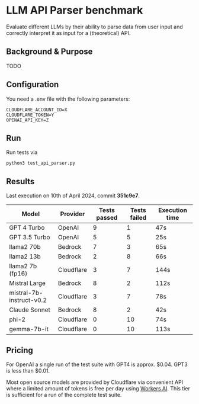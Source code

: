 # LLM API Parser benchmark

Evaluate different LLMs by their ability to parse data from user input and correctly interpret it as input for a (theoretical) API.

## Background & Purpose

TODO

## Configuration

You need a .env file with the following parameters:

    CLOUDFLARE_ACCOUNT_ID=X
    CLOUDFLARE_TOKEN=Y
    OPENAI_API_KEY=Z

## Run

Run tests via 

    python3 test_api_parser.py

## Results

Last execution on 10th of April 2024, commit **351c9e7**.

| Model | Provider | Tests passed | Tests failed | Execution time |
| ----- | -------- | ------------ | ------------ | -------------- |
| GPT 4 Turbo | OpenAI | 9 | 1 | 47s |
| GPT 3.5 Turbo | OpenAI | 5 | 5 | 25s |
| llama2 70b | Bedrock | 7 | 3 | 65s |
| llama2 13b | Bedrock | 2 | 8 | 66s |
| llama2 7b (fp16) | Cloudflare | 3 | 7 | 144s |
| Mistral Large | Bedrock | 8 | 2 | 112s |
| mistral-7b-instruct-v0.2 | Cloudflare | 3 | 7 | 78s |
| Claude Sonnet | Bedrock | 8 | 2 | 42s |
| phi-2 | Cloudflare | 0 | 10 | 74s |
| gemma-7b-it | Cloudflare | 0 | 10 | 113s |

## Pricing

For OpenAI a single run of the test suite with GPT4 is approx. $0.04. GPT3 is less than $0.01.

Most open source models are provided by Cloudflare via convenient API where a limited amount of tokens is free per day using [Workers AI](https://developers.cloudflare.com/workers-ai/platform/pricing). This tier is sufficient for a run of the complete test suite.